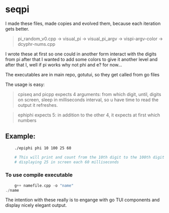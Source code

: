 # seqpi
I made these files, made copies and evolved them, because each iteration gets better.

> pi_random_v0.cpp  -> visual_pi -> visual_pi_argv -> vispi-argv-color -> dcyphr-nums.cpp

I wrote these at first so one could in another form interact with the digits from pi
after that I wanted to add some colors to give it another level
and after that I, well if pi works why not phi and e? for now...

The executables are in main repo, gotutui, so they get called from go files

The usage is easy:
>   cpiseq and picpp
expects 4 arguments: from which digit, until, digits on screen, sleep in milliseconds interval, 
so u have time to read the output it refreshes. 

>   ephiphi
expects 5: in addition to the other 4, it expects at first which numbers 
## Example:
```zsh
    ./epiphi phi 10 100 25 60

    # This will print and count from the 10th digit to the 100th digit of phi,
    # displaying 25 in screen each 60 milliseconds
```

### To use compile executable
```c
    g++ namefile.cpp -o "name"
./name 
```

The intention with these really is to engange with go TUI components and display nicely elegant output.

